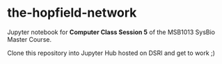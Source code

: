 # the-hopfield-network
Jupyter notebook for **Computer Class Session 5** of the MSB1013 SysBio Master Course.

Clone this repository into Jupyter Hub hosted on DSRI and get to work ;) 
